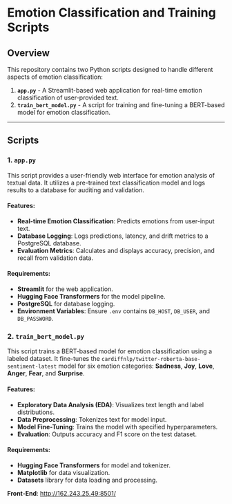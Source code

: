# Emotion Classification and Training Scripts

## Overview

This repository contains two Python scripts designed to handle different aspects of emotion classification:

1. **`app.py`** - A Streamlit-based web application for real-time emotion classification of user-provided text.  
2. **`train_bert_model.py`** - A script for training and fine-tuning a BERT-based model for emotion classification.

---

## Scripts

### 1. `app.py`

This script provides a user-friendly web interface for emotion analysis of textual data. It utilizes a pre-trained text classification model and logs results to a database for auditing and validation.

#### Features:
- **Real-time Emotion Classification**: Predicts emotions from user-input text.
- **Database Logging**: Logs predictions, latency, and drift metrics to a PostgreSQL database.
- **Evaluation Metrics**: Calculates and displays accuracy, precision, and recall from validation data.

#### Requirements:
- **Streamlit** for the web application.
- **Hugging Face Transformers** for the model pipeline.
- **PostgreSQL** for database logging.
- **Environment Variables**: Ensure `.env` contains `DB_HOST`, `DB_USER`, and `DB_PASSWORD`.
### 2. `train_bert_model.py`

This script trains a BERT-based model for emotion classification using a labeled dataset. It fine-tunes the `cardiffnlp/twitter-roberta-base-sentiment-latest` model for six emotion categories: **Sadness**, **Joy**, **Love**, **Anger**, **Fear**, and **Surprise**.

#### Features:
- **Exploratory Data Analysis (EDA)**: Visualizes text length and label distributions.
- **Data Preprocessing**: Tokenizes text for model input.
- **Model Fine-Tuning**: Trains the model with specified hyperparameters.
- **Evaluation**: Outputs accuracy and F1 score on the test dataset.

#### Requirements:
- **Hugging Face Transformers** for model and tokenizer.
- **Matplotlib** for data visualization.
- **Datasets** library for data loading and processing.


**Front-End**: http://162.243.25.49:8501/
